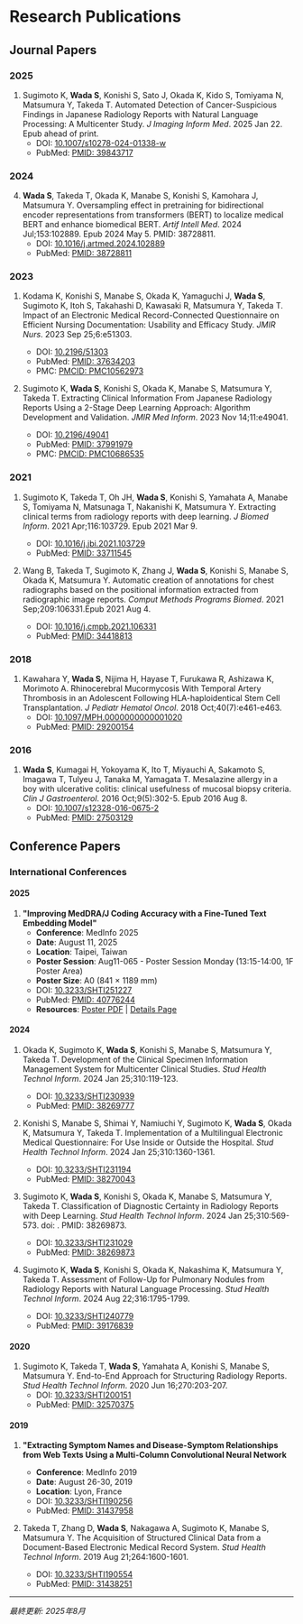 # Research Publications

## Journal Papers

### 2025
1. Sugimoto K, **Wada S**, Konishi S, Sato J, Okada K, Kido S, Tomiyama N, Matsumura Y, Takeda T. Automated Detection of Cancer-Suspicious Findings in Japanese Radiology Reports with Natural Language Processing: A Multicenter Study. *J Imaging Inform Med*. 2025 Jan 22. Epub ahead of print.
   - DOI: [10.1007/s10278-024-01338-w](https://doi.org/10.1007/s10278-024-01338-w)
   - PubMed: [PMID: 39843717](https://pubmed.ncbi.nlm.nih.gov/39843717/)

### 2024
4. **Wada S**, Takeda T, Okada K, Manabe S, Konishi S, Kamohara J, Matsumura Y. Oversampling effect in pretraining for bidirectional encoder representations from transformers (BERT) to localize medical BERT and enhance biomedical BERT. *Artif Intell Med*. 2024 Jul;153:102889. Epub 2024 May 5. PMID: 38728811.
   - DOI: [10.1016/j.artmed.2024.102889](https://doi.org/10.1016/j.artmed.2024.102889)
   - PubMed: [PMID: 38728811](https://pubmed.ncbi.nlm.nih.gov/38728811/)

### 2023
1. Kodama K, Konishi S, Manabe S, Okada K, Yamaguchi J, **Wada S**, Sugimoto K, Itoh S, Takahashi D, Kawasaki R, Matsumura Y, Takeda T. Impact of an Electronic Medical Record-Connected Questionnaire on Efficient Nursing Documentation: Usability and Efficacy Study. *JMIR Nurs*. 2023 Sep 25;6:e51303.
   - DOI: [10.2196/51303](https://doi.org/10.2196/51303)
   - PubMed: [PMID: 37634203](https://pubmed.ncbi.nlm.nih.gov/37634203/)
   - PMC: [PMCID: PMC10562973](https://pmc.ncbi.nlm.nih.gov/articles/PMC10562973/)

2. Sugimoto K, **Wada S**, Konishi S, Okada K, Manabe S, Matsumura Y, Takeda T. Extracting Clinical Information From Japanese Radiology Reports Using a 2-Stage Deep Learning Approach: Algorithm Development and Validation. *JMIR Med Inform*. 2023 Nov 14;11:e49041.
   - DOI: [10.2196/49041](https://doi.org/10.2196/49041)
   - PubMed: [PMID: 37991979](https://pubmed.ncbi.nlm.nih.gov/37991979/)
   - PMC: [PMCID: PMC10686535](https://pmc.ncbi.nlm.nih.gov/articles/PMC10686535/)

### 2021
1. Sugimoto K, Takeda T, Oh JH, **Wada S**, Konishi S, Yamahata A, Manabe S, Tomiyama N, Matsunaga T, Nakanishi K, Matsumura Y. Extracting clinical terms from radiology reports with deep learning. *J Biomed Inform*. 2021 Apr;116:103729. Epub 2021 Mar 9.
   - DOI: [10.1016/j.jbi.2021.103729](https://doi.org/10.1016/j.jbi.2021.103729)
   - PubMed: [PMID: 33711545](https://pubmed.ncbi.nlm.nih.gov/33711545/)

2. Wang B, Takeda T, Sugimoto K, Zhang J, **Wada S**, Konishi S, Manabe S, Okada K, Matsumura Y. Automatic creation of annotations for chest radiographs based on the positional information extracted from radiographic image reports. *Comput Methods Programs Biomed*. 2021 Sep;209:106331.Epub 2021 Aug 4.
   - DOI: [10.1016/j.cmpb.2021.106331](https://doi.org/10.1016/j.cmpb.2021.106331)
   - PubMed: [PMID: 34418813](https://pubmed.ncbi.nlm.nih.gov/34418813/)

### 2018
1. Kawahara Y, **Wada S**, Nijima H, Hayase T, Furukawa R, Ashizawa K, Morimoto A. Rhinocerebral Mucormycosis With Temporal Artery Thrombosis in an Adolescent Following HLA-haploidentical Stem Cell Transplantation. *J Pediatr Hematol Oncol*. 2018 Oct;40(7):e461-e463.
   - DOI: [10.1097/MPH.0000000000001020](https://doi.org/10.1097/mph.0000000000001020)
   - PubMed: [PMID: 29200154](https://pubmed.ncbi.nlm.nih.gov/29200154/)

### 2016
1. **Wada S**, Kumagai H, Yokoyama K, Ito T, Miyauchi A, Sakamoto S, Imagawa T, Tulyeu J, Tanaka M, Yamagata T. Mesalazine allergy in a boy with ulcerative colitis: clinical usefulness of mucosal biopsy criteria. *Clin J Gastroenterol*. 2016 Oct;9(5):302-5. Epub 2016 Aug 8.
   - DOI: [10.1007/s12328-016-0675-2](https://doi.org/10.1007/s12328-016-0675-2)
   - PubMed: [PMID: 27503129](https://pubmed.ncbi.nlm.nih.gov/27503129/)

## Conference Papers

### International Conferences

#### 2025
1. **"Improving MedDRA/J Coding Accuracy with a Fine-Tuned Text Embedding Model"**
   - **Conference**: MedInfo 2025
   - **Date**: August 11, 2025
   - **Location**: Taipei, Taiwan
   - **Poster Session**: Aug11-065 - Poster Session Monday (13:15-14:00, 1F Poster Area)
   - **Poster Size**: A0 (841 × 1189 mm)
   - DOI: [10.3233/SHTI251227](https://doi.org/10.3233/SHTI251227)
   - PubMed: [PMID: 40776244](https://pubmed.ncbi.nlm.nih.gov/40776244/)
   - **Resources**: [Poster PDF](../assets/posters/wada_medinfo2025_poster.pdf) | [Details Page](../research/presentations/20250811_medinfo2025_poster.md)

#### 2024
1. Okada K, Sugimoto K, **Wada S**, Konishi S, Manabe S, Matsumura Y, Takeda T. Development of the Clinical Specimen Information Management System for Multicenter Clinical Studies. *Stud Health Technol Inform*. 2024 Jan 25;310:119-123.
   - DOI: [10.3233/SHTI230939](https://doi.org/10.3233/shti230939)
   - PubMed: [PMID: 38269777](https://pubmed.ncbi.nlm.nih.gov/38269777/)

2. Konishi S, Manabe S, Shimai Y, Namiuchi Y, Sugimoto K, **Wada S**, Okada K, Matsumura Y, Takeda T. Implementation of a Multilingual Electronic Medical Questionnaire: For Use Inside or Outside the Hospital. *Stud Health Technol Inform*. 2024 Jan 25;310:1360-1361.
   - DOI: [10.3233/SHTI231194](https://doi.org/10.3233/shti231029)
   - PubMed: [PMID: 38270043](https://pubmed.ncbi.nlm.nih.gov/38270043/)

3. Sugimoto K, **Wada S**, Konishi S, Okada K, Manabe S, Matsumura Y, Takeda T. Classification of Diagnostic Certainty in Radiology Reports with Deep Learning. *Stud Health Technol Inform*. 2024 Jan 25;310:569-573. doi: . PMID: 38269873.
   - DOI: [10.3233/SHTI231029](https://doi.org/10.3233/shti231194)
   - PubMed: [PMID: 38269873](https://pubmed.ncbi.nlm.nih.gov/38269873/)

4. Sugimoto K, **Wada S**, Konishi S, Okada K, Nakashima K, Matsumura Y, Takeda T. Assessment of Follow-Up for Pulmonary Nodules from Radiology Reports with Natural Language Processing. *Stud Health Technol Inform*. 2024 Aug 22;316:1795-1799.
   - DOI: [10.3233/SHTI240779](https://doi.org/10.3233/shti240779)
   - PubMed: [PMID: 39176839](https://pubmed.ncbi.nlm.nih.gov/39176839/)

#### 2020
1. Sugimoto K, Takeda T, **Wada S**, Yamahata A, Konishi S, Manabe S, Matsumura Y. End-to-End Approach for Structuring Radiology Reports. *Stud Health Technol Inform*. 2020 Jun 16;270:203-207.
   - DOI: [10.3233/SHTI200151](https://doi.org/10.3233/shti200151)
   - PubMed: [PMID: 32570375](https://pubmed.ncbi.nlm.nih.gov/32570375/)

#### 2019
1. **"Extracting Symptom Names and Disease-Symptom Relationships from Web Texts Using a Multi-Column Convolutional Neural Network**
   - **Conference**: MedInfo 2019
   - **Date**: August 26-30, 2019
   - **Location**: Lyon, France
   - DOI: [10.3233/SHTI190256](https://doi.org/10.3233/SHTI190256)
   - PubMed: [PMID: 31437958](https://pubmed.ncbi.nlm.nih.gov/31437958/)

2. Takeda T, Zhang D, **Wada S**, Nakagawa A, Sugimoto K, Manabe S, Matsumura Y. The Acquisition of Structured Clinical Data from a Document-Based Electronic Medical Record System. *Stud Health Technol Inform*. 2019 Aug 21;264:1600-1601.
   - DOI: [10.3233/SHTI190554](https://doi.org/10.3233/shti190256)
   - PubMed: [PMID: 31438251](https://pubmed.ncbi.nlm.nih.gov/31438251/)


---
*最終更新: 2025年8月*
